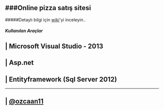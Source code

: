 ###Online pizza satış sitesi
--------------

#####Detaylı bilgi için [wiki](../../wiki)'yi inceleyin..


##### Kullanılan Araçlar

| Microsoft Visual Studio - 2013
----

| Asp.net 
---- 

| Entityframework (Sql Server 2012)
----

---------------

| [@ozcaan11](https://twitter.com/ozcaan11)
----
